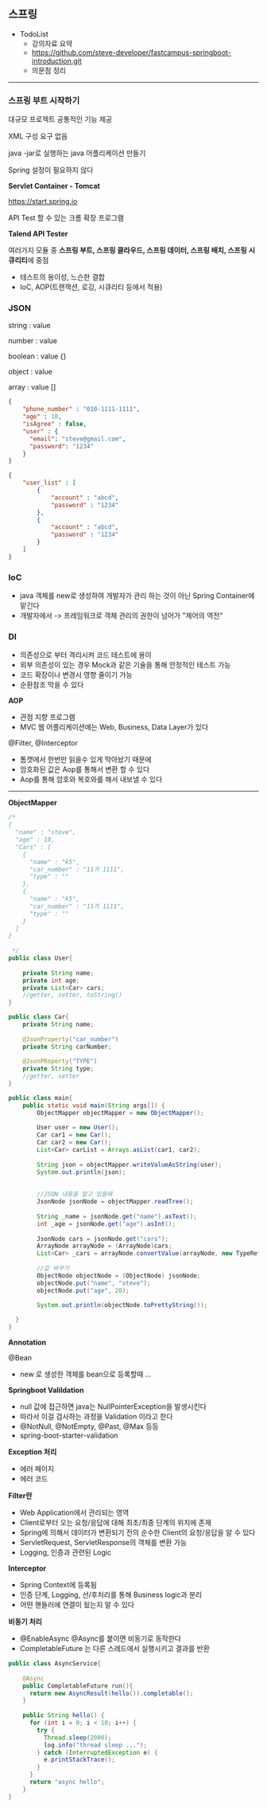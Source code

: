 ## 스프링

- TodoList
    - 강의자료 요약
    - https://github.com/steve-developer/fastcampus-springboot-introduction.git
    - 의문점 정리
---

### 스프링 부트 시작하기

대규모 프로젝트 공통적인 기능 제공

XML 구성 요구 없음

java -jar로 실행하는 java 어플리케이션 만들기

Spring 설정이 필요하지 않다

**Servlet Container - Tomcat**

https://start.spring.io

API Test 할 수 있는 크롬 확장 프로그램

**Talend API Tester**


여러가지 모듈 중 **스프링 부트, 스프링 클라우드, 스프링 데이터, 스프링 배치, 스프링 시큐리티**에 중점



- 테스트의 용이성, 느슨한 결합
- IoC, AOP(트랜잭션, 로깅, 시큐리티 등에서 적용)


### JSON
string : value

number : value

boolean : value {}

object : value

array : value []

```json
{
    "phone_number" : "010-1111-1111",
    "age" : 10,
    "isAgree" : false,
    "user" : {
      "email": "steve@gmail.com",
      "password": "1234"
    }
}
```
```json
{
    "user_list" : [
        {
            "account" : "abcd",
            "password" : "1234"
        },
        {
            "account" : "abcd",
            "password" : "1234"
        }
    ]
}

```


### IoC

- java 객체를 new로 생성하여 개발자가 관리 하는 것이 아닌 Spring Container에 맡긴다
- 개발자에서 -> 프레임워크로 객체 관리의 권한이 넘어가 "제어의 역전"



### DI

- 의존성으로 부터 격리시켜 코드 테스트에 용이
- 외부 의존성이 있는 경우 Mock과 같은 기술을 통해 안정적인 테스트 가능
- 코드 확장이나 변경시 영향 줄이기 가능
- 순환참조 막을 수 있다



**AOP**

- 관점 지향 프로그램
- MVC 웹 어플리케이션에는 Web, Business, Data Layer가 있다



@Filter, @Interceptor

- 톰캣에서 한번만 읽을수 있게 막아놨기 때문에
- 암호화된 값은 Aop를 통해서 변환 할 수 있다
- Aop를 통해 암호와 복호와를 해서 내보낼 수 있다

--------------------------------------------

**ObjectMapper**

```java
/*
{
  "name" : "steve",
  "age" : 10,
  "Cars" : [
    {
      "name" : "k5",
      "car_number" : "11가 1111",
      "type" : ""
    },
    {
      "name" : "k5",
      "car_number" : "11가 1111",
      "type" : ""
    }
  ]
}
        
 */
public class User{
    
    private String name;
    private int age;
    private List<Car> cars;
    //getter, setter, toString()
}

public class Car{
    private String name;
    
    @JsonProperty("car_number")
    private String carNumber;
    
    @JsonPRoperty("TYPE")
    private String type;
    //getter, setter
}

public class main{
    public static void main(String args[]) {
        ObjectMapper objectMapper = new ObjectMapper();
        
        User user = new User();
        Car car1 = new Car();
        Car car2 = new Car();
        List<Car> carList = Arrays.asList(car1, car2);
        
        String json = objectMapper.writeValueAsString(user);
        System.out.println(json);
        
        
        //JSON 내용을 알고 있을때
        JsonNode jsonNode = objectMapper.readTree();
        
        String _name = jsonNode.get("name").asText();
        int _age = jsonNode.get("age").asInt();
        
        JsonNode cars = jsonNode.get("cars");
        ArrayNode arrayNode = (ArrayNode)cars;
        List<Car> _cars = arrayNode.convertValue(arrayNode, new TypeReference<List<Car>>(){});
        
        //값 바꾸기
        ObjectNode objectNode = (ObjectNode) jsonNode;
        objectNode.put("name", "steve");
        objectNode.put("age", 20);

        System.out.println(objectNode.toPrettyString());
        
  }
}

```
**Annotation**

@Bean
- new 로 생성한 객체를 bean으로 등록할때
...

**Springboot Valildation**
- null 값에 접근하면 java는 NullPointerException을 발생시킨다
- 따라서 이걸 검사하는 과정을 Validation 이라고 한다
- @NotNull, @NotEmpty, @Past, @Max 등등
- spring-boot-starter-validation


**Exception 처리**
- 에러 페이지
- 에러 코드

**Filter란**
- Web Application에서 관리되는 영역
- Client로부터 오는 요청/응답에 대해 최초/최종 단계의 위치에 존재
- Spring에 의해서 데이터가 변환되기 전의 순수한 Client의 요청/응답을 알 수 있다
- ServletRequest, ServletResponse의 객체를 변환 가능
- Logging, 인증과 관련된 Logic

**Interceptor**
- Spring Context에 등록됨
- 인증 단계, Logging, 선/후처리를 통해 Business logic과 분리
- 어떤 핸들러에 연결이 됬는지 알 수 있다

**비동기 처리**
- @EnableAsync @Async를 붙이면 비동기로 동작한다
- CompletableFuture 는 다른 스레드에서 실행시키고 결과를 반환
```java
public class AsyncService{
    
    @Async
    public CompletableFuture run(){
      return new AsyncResult(hello()).completable();
    }
    
    public String hello() {
      for (int i = 0; i < 10; i++) {
        try {
          Thread.sleep(2000);
          log.info("thread sleep ...");
        } catch (InterruptedException e) {
          e.printStackTrace();
        }
      }
      return "async hello";
    }
}
```
